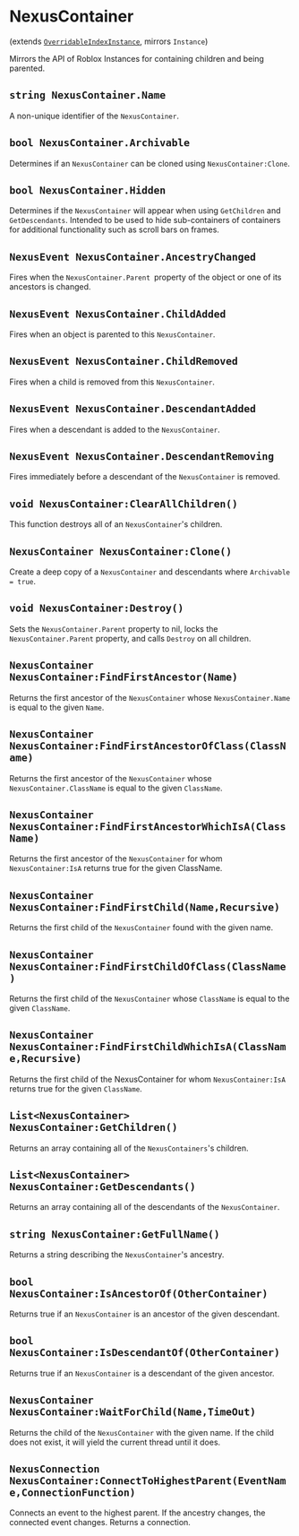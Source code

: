 # NexusContainer
(extends [`OverridableIndexInstance`](OverridableIndexInstance.md), mirrors `Instance`)

Mirrors the API of Roblox Instances for containing
children and being parented.

## `string NexusContainer.Name`
A non-unique identifier of the `NexusContainer`.

## `bool NexusContainer.Archivable`
Determines if an `NexusContainer` can be cloned
using `NexusContainer:Clone`.

## `bool NexusContainer.Hidden`
Determines if the `NexusContainer` will appear when
using `GetChildren` and `GetDescendants`. Intended to
be used to hide sub-containers of containers for additional
functionality such as scroll bars on frames.

## `NexusEvent NexusContainer.AncestryChanged`
Fires when the `NexusContainer.Parent `property
of the object or one of its ancestors is changed.

## `NexusEvent NexusContainer.ChildAdded`
Fires when an object is parented to this `NexusContainer`.

## `NexusEvent NexusContainer.ChildRemoved`
Fires when a child is removed from this `NexusContainer`.

## `NexusEvent NexusContainer.DescendantAdded`
Fires when a descendant is added to the `NexusContainer`.

## `NexusEvent NexusContainer.DescendantRemoving`
Fires immediately before a descendant of the
`NexusContainer` is removed.

## `void NexusContainer:ClearAllChildren()`
This function destroys all of an
`NexusContainer`'s children.

## `NexusContainer NexusContainer:Clone()`
Create a deep copy of a `NexusContainer` and
descendants where `Archivable = true`.

## `void NexusContainer:Destroy()`
Sets the `NexusContainer.Parent` property to nil,
locks the `NexusContainer.Parent` property,
and calls `Destroy` on all children.

## `NexusContainer NexusContainer:FindFirstAncestor(Name)`
Returns the first ancestor of the `NexusContainer`
whose `NexusContainer.Name` is equal to the given
`Name`.

## `NexusContainer NexusContainer:FindFirstAncestorOfClass(ClassName)`
Returns the first ancestor of the `NexusContainer`
whose `NexusContainer.ClassName` is equal to the
given `ClassName`.

## `NexusContainer NexusContainer:FindFirstAncestorWhichIsA(ClassName)`
Returns the first ancestor of the `NexusContainer` for whom
`NexusContainer:IsA` returns true for the given ClassName.

## `NexusContainer NexusContainer:FindFirstChild(Name,Recursive)`
Returns the first child of the `NexusContainer` found with
the given name.

## `NexusContainer NexusContainer:FindFirstChildOfClass(ClassName)`
Returns the first child of the `NexusContainer` whose `ClassName`
is equal to the given `ClassName`.

## `NexusContainer NexusContainer:FindFirstChildWhichIsA(ClassName,Recursive)`
Returns the first child of the NexusContainer for whom 
`NexusContainer:IsA` returns true for the given `ClassName`.

## `List<NexusContainer> NexusContainer:GetChildren()`
Returns an array containing all of the `NexusContainers`'s
children.

## `List<NexusContainer> NexusContainer:GetDescendants()`
Returns an array containing all of the descendants of the
`NexusContainer`.

## `string NexusContainer:GetFullName()`
Returns a string describing the `NexusContainer`'s ancestry.

## `bool NexusContainer:IsAncestorOf(OtherContainer)`
Returns true if an `NexusContainer` is an ancestor of the given
descendant.

## `bool NexusContainer:IsDescendantOf(OtherContainer)`
Returns true if an `NexusContainer` is a descendant of the given
ancestor.

## `NexusContainer NexusContainer:WaitForChild(Name,TimeOut)`
Returns the child of the `NexusContainer` with the given name.
If the child does not exist, it will yield the current thread
until it does.

## `NexusConnection NexusContainer:ConnectToHighestParent(EventName,ConnectionFunction)`
Connects an event to the highest parent. If the ancestry
changes, the connected event changes. Returns a connection.